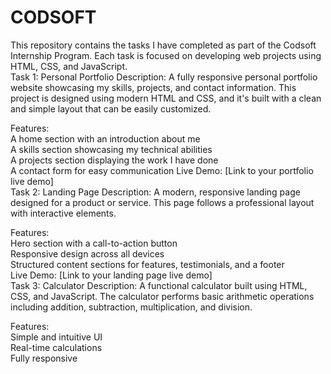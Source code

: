 # CODSOFT
This repository contains the tasks I have completed as part of the Codsoft Internship Program. Each task is focused on developing web projects using HTML, CSS, and JavaScript.
<br>
Task 1: Personal Portfolio
Description:
A fully responsive personal portfolio website showcasing my skills, projects, and contact information. This project is designed using modern HTML and CSS, and it's built with a clean and simple layout that can be easily customized.

Features:
<br>
A home section with an introduction about me 
<br>
A skills section showcasing my technical abilities
<br>
A projects section displaying the work I have done
<br>
A contact form for easy communication
Live Demo: [Link to your portfolio live demo]
<br>
Task 2: Landing Page
Description:
A modern, responsive landing page designed for a product or service. This page follows a professional layout with interactive elements.

Features:
<br>
Hero section with a call-to-action button
<br>
Responsive design across all devices
<br>
Structured content sections for features, testimonials, and a footer
<br>
Live Demo: [Link to your landing page live demo]
<br>
Task 3: Calculator
Description:
A functional calculator built using HTML, CSS, and JavaScript. The calculator performs basic arithmetic operations including addition, subtraction, multiplication, and division.

Features:
<br>
Simple and intuitive UI
<br>
Real-time calculations
<br>
Fully responsive
